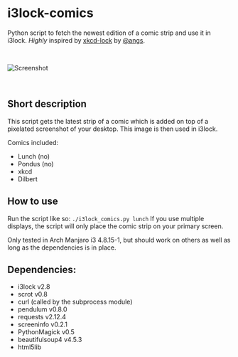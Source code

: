 # i3lock-comics
Python script to fetch the newest edition of a comic strip and use it in i3lock. *Highly* inspired by [xkcd-lock](https://github.com/angs/xkcd-lock) by [@angs](https://github.com/angs).

&nbsp;

![Screenshot](https://cloud.githubusercontent.com/assets/265139/21699961/50057f3a-d39e-11e6-9825-b7f561e9cc14.png)

&nbsp;

## Short description

This script gets the latest strip of a comic which is added on top of a pixelated screenshot of your desktop. This image is then used in i3lock.

Comics included:
- Lunch (no)
- Pondus (no)
- xkcd
- Dilbert

## How to use

Run the script like so: `./i3lock_comics.py lunch`
If you use multiple displays, the script will only place the comic strip on your primary screen.

Only tested in Arch Manjaro i3 4.8.15-1, but should work on others as well as long as the dependencies is in place.


## Dependencies:
- i3lock v2.8
- scrot v0.8
- curl (called by the subprocess module)
- pendulum v0.8.0
- requests v2.12.4
- screeninfo v0.2.1
- PythonMagick v0.5
- beautifulsoup4 v4.5.3
- html5lib
